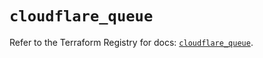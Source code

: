 # `cloudflare_queue`

Refer to the Terraform Registry for docs: [`cloudflare_queue`](https://registry.terraform.io/providers/cloudflare/cloudflare/5.8.4/docs/resources/queue).
